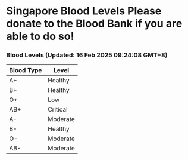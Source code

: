 Singapore Blood Levels
 Please donate to the Blood Bank if you are able to do so!
================================================================================================================================

### Blood Levels (Updated: 16 Feb 2025 09:24:08 GMT+8)
| Blood Type | Level     |
|------------|-----------|
| A+     | Healthy |
| B+     | Healthy |
| O+     | Low |
| AB+     | Critical |
| A-     | Moderate |
| B-     | Healthy |
| O-     | Moderate |
| AB-     | Moderate |
